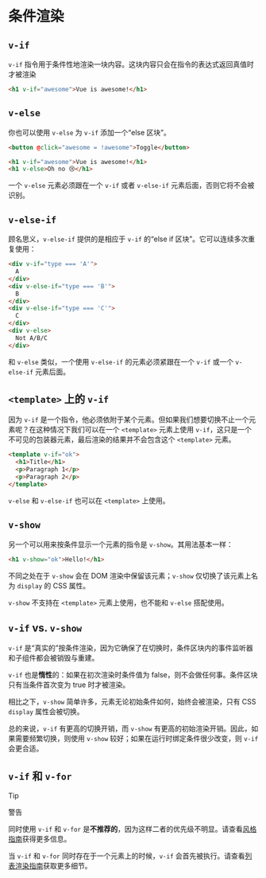 # 条件渲染

## `v-if`

`v-if` 指令用于条件性地渲染一块内容。这块内容只会在指令的表达式返回真值时才被渲染

```html
<h1 v-if="awesome">Vue is awesome!</h1>
```

## `v-else`

你也可以使用 `v-else` 为 `v-if` 添加一个“else 区块”。

```html
<button @click="awesome = !awesome">Toggle</button>

<h1 v-if="awesome">Vue is awesome!</h1>
<h1 v-else>Oh no 😢</h1>
```

一个 `v-else` 元素必须跟在一个 `v-if` 或者 `v-else-if` 元素后面，否则它将不会被识别。

## `v-else-if`

顾名思义，`v-else-if` 提供的是相应于 `v-if` 的“else if 区块”。它可以连续多次重复使用：

```html
<div v-if="type === 'A'">
  A
</div>
<div v-else-if="type === 'B'">
  B
</div>
<div v-else-if="type === 'C'">
  C
</div>
<div v-else>
  Not A/B/C
</div>
```

和 `v-else` 类似，一个使用 `v-else-if` 的元素必须紧跟在一个 `v-if` 或一个 `v-else-if` 元素后面。

## `<template>` 上的 `v-if`

因为 `v-if` 是一个指令，他必须依附于某个元素。但如果我们想要切换不止一个元素呢？在这种情况下我们可以在一个 `<template>` 元素上使用 `v-if`，这只是一个不可见的包装器元素，最后渲染的结果并不会包含这个 `<template>` 元素。

```html
<template v-if="ok">
  <h1>Title</h1>
  <p>Paragraph 1</p>
  <p>Paragraph 2</p>
</template>
```

`v-else` 和 `v-else-if` 也可以在 `<template>` 上使用。

## `v-show`

另一个可以用来按条件显示一个元素的指令是 `v-show`。其用法基本一样：

```html
<h1 v-show="ok">Hello!</h1>
```

不同之处在于 `v-show` 会在 DOM 渲染中保留该元素；`v-show` 仅切换了该元素上名为 `display` 的 CSS 属性。

`v-show` 不支持在 `<template>` 元素上使用，也不能和 `v-else` 搭配使用。

## `v-if` vs. `v-show`

`v-if` 是“真实的”按条件渲染，因为它确保了在切换时，条件区块内的事件监听器和子组件都会被销毁与重建。

`v-if` 也是**惰性**的：如果在初次渲染时条件值为 false，则不会做任何事。条件区块只有当条件首次变为 true 时才被渲染。

相比之下，`v-show` 简单许多，元素无论初始条件如何，始终会被渲染，只有 CSS `display` 属性会被切换。

总的来说，`v-if` 有更高的切换开销，而 `v-show` 有更高的初始渲染开销。因此，如果需要频繁切换，则使用 `v-show` 较好；如果在运行时绑定条件很少改变，则 `v-if` 会更合适。

## `v-if` 和 `v-for`

> [!TIP]
>
> 警告
>
> 同时使用 `v-if` 和 `v-for` 是**不推荐的**，因为这样二者的优先级不明显。请查看[风格指南](https://cn.vuejs.org/style-guide/rules-essential.html#avoid-v-if-with-v-for)获得更多信息。

当 `v-if` 和 `v-for` 同时存在于一个元素上的时候，`v-if` 会首先被执行。请查看[列表渲染指南](https://cn.vuejs.org/guide/essentials/list.html#v-for-with-v-if)获取更多细节。